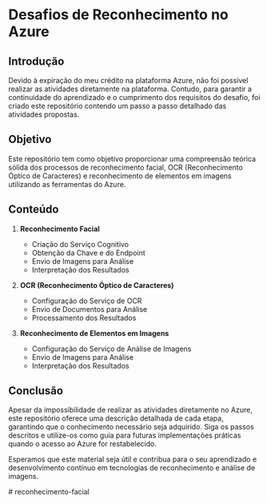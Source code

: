 # Desafios de Reconhecimento no Azure

## Introdução

Devido à expiração do meu crédito na plataforma Azure, não foi possível realizar as atividades diretamente na plataforma. Contudo, para garantir a continuidade do aprendizado e o cumprimento dos requisitos do desafio, foi criado este repositório contendo um passo a passo detalhado das atividades propostas.

## Objetivo

Este repositório tem como objetivo proporcionar uma compreensão teórica sólida dos processos de reconhecimento facial, OCR (Reconhecimento Óptico de Caracteres) e reconhecimento de elementos em imagens utilizando as ferramentas do Azure.

## Conteúdo

1. **Reconhecimento Facial**
   - Criação do Serviço Cognitivo
   - Obtenção da Chave e do Endpoint
   - Envio de Imagens para Análise
   - Interpretação dos Resultados

2. **OCR (Reconhecimento Óptico de Caracteres)**
   - Configuração do Serviço de OCR
   - Envio de Documentos para Análise
   - Processamento dos Resultados

3. **Reconhecimento de Elementos em Imagens**
   - Configuração do Serviço de Análise de Imagens
   - Envio de Imagens para Análise
   - Interpretação dos Resultados

## Conclusão

Apesar da impossibilidade de realizar as atividades diretamente no Azure, este repositório oferece uma descrição detalhada de cada etapa, garantindo que o conhecimento necessário seja adquirido. Siga os passos descritos e utilize-os como guia para futuras implementações práticas quando o acesso ao Azure for restabelecido.

Esperamos que este material seja útil e contribua para o seu aprendizado e desenvolvimento contínuo em tecnologias de reconhecimento e análise de imagens.

#   r e c o n h e c i m e n t o - f a c i a l  
 